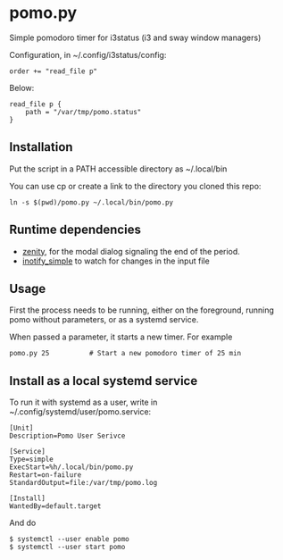 pomo.py
=======

Simple pomodoro timer for i3status (i3 and sway window managers)

Configuration, in ~/.config/i3status/config:

    order += "read_file p"

Below:

    read_file p {
        path = "/var/tmp/pomo.status"
    }


Installation
------------

Put the script in a PATH accessible directory as ~/.local/bin

You can use cp or create a link to the directory you cloned this repo:

    ln -s $(pwd)/pomo.py ~/.local/bin/pomo.py

Runtime dependencies
--------------------

- [zenity](https://gitlab.gnome.org/GNOME/zenity), for the modal dialog
  signaling the end of the period.
- [inotify_simple](https://github.com/chrisjbillington/inotify_simple) to
    watch for changes in the input file

Usage
-----


First the process needs to be running, either on the foreground,
running pomo without parameters, or as a systemd service.

When passed a parameter, it starts a new timer. For example

    pomo.py 25          # Start a new pomodoro timer of 25 min

Install as a local systemd service
----------------------------------

To run it with systemd as a user, write in
~/.config/systemd/user/pomo.service:

    [Unit]
    Description=Pomo User Serivce

    [Service]
    Type=simple
    ExecStart=%h/.local/bin/pomo.py
    Restart=on-failure
    StandardOutput=file:/var/tmp/pomo.log

    [Install]
    WantedBy=default.target

And do

    $ systemctl --user enable pomo
    $ systemctl --user start pomo
